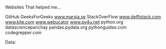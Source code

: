 Websites That helped me...

GitHub
GeeksForGeeks
www.marsja.se
StackOverFlow
www.delftstack.com
www.kite.com
www.webucator
www.py4u.net
python.org
datascienceparichay
pandas.pydata.org
pythonguides.com
codegrepper.com


Data:

